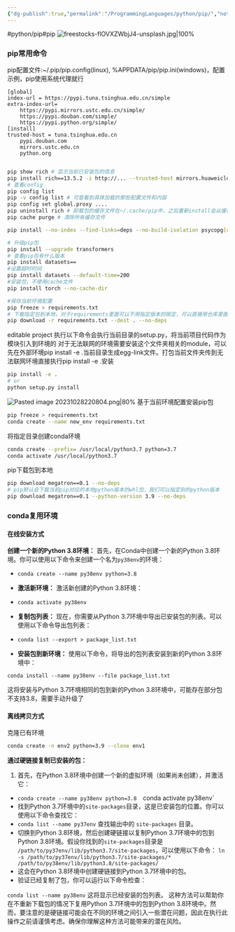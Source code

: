 ```yaml
---
{"dg-publish":true,"permalink":"/ProgrammingLanguages/python/pip/","noteIcon":"3"}
---
```


#python/pip#pip
![freestocks-flOVXZWbjJ4-unsplash.jpg|100%](/img/user/banner/freestocks-flOVXZWbjJ4-unsplash.jpg)
### pip常用命令
pip配置文件:~/.pip/pip.config(linux), %APPDATA/pip/pip.ini(windows)，配置示例，pip使用系统代理就行

```
[global]
index-url = https://pypi.tuna.tsinghua.edu.cn/simple
extra-index-url=
    https://pypi.mirrors.ustc.edu.cn/simple/
    https://pypi.douban.com/simple/
    https://pypi.python.org/simple/
[install]
trusted-host = tuna.tsinghua.edu.cn
    pypi.douban.com
    mirrors.ustc.edu.cn
    python.org


```



```bash
pip show rich # 显示当前已安装包的信息
pip install rich==13.5.2 -i http://... --trusted-host mirrors.huaweicloud.com
# 查看config
pip config list
pip -v config list # 可查看到具体加载的那些配置文件和内容
pip config set global.proxy ....
pip uninstall rich # 卸载包的缓存文件在~/.cache/pip中，之后重新install会从缓存中获取
pip cache purge # 清除所有缓存文件

pip install --no-index --find-links=deps --no-build-isolation psycopg[c]

# 升级pip包
pip install --upgrade transformers
# 查看pip包有什么版本
pip install datasets==
#设置超时时间
pip install datasets --default-time=200
#安装包，不使用cache文件
pip install torch --no-cache-dir

#保存当前环境配置
pip freeze > requirements.txt
# 下载指定包到本地，对于requirements里面可以不用指定版本的限定，可以直接用仓库里面那种空格后面接一个版本的形式
pip download -r requirements.txt --dest . --no-deps
```

editable project
执行以下命令会执行当前目录的setup.py，将当前项目代码作为模块引入到环境的
对于无法联网的环境需要安装这个文件夹相关的module，可以先在外部环境pip install -e .当前目录生成egg-link文件。打包当前文件夹传到无法联网环境直接执行pip install -e .安装


```bash
pip install -e .
# or
python setup.py install

```

![Pasted image 20231028220804.png|80%](/img/user/pics/Pasted%20image%2020231028220804.png)
基于当前环境配置安装pip包

```bash
pip freeze > requirements.txt
conda create --name new_env requirements.txt

```

将指定目录创建conda环境

```bash
conda create --prefix= /usr/local/python3.7 python=3.7
conda activate /usr/local/python3.7

```

pip下载包到本地

```bash
pip download megatron==0.1 --no-deps
# pip默认会下载当前pip对应的本地python版本的whl包，我们可以指定别的python版本
pip download megatron==0.1 --python-version 3.9 --no-deps

```

### conda复用环境
#### 在线安装方式
**创建一个新的Python 3.8环境：** 首先，在Conda中创建一个新的Python 3.8环境。你可以使用以下命令来创建一个名为`py38env`的环境：

- `conda create --name py38env python=3.8`
    
- **激活新环境：** 激活新创建的Python 3.8环境：
    
- `conda activate py38env`
- **复制包列表：** 现在，你需要从Python 3.7环境中导出已安装包的列表。可以使用以下命令导出包列表：
- `conda list --export > package_list.txt`

- **安装包到新环境：** 使用以下命令，将导出的包列表安装到新的Python 3.8环境中：   

`conda install --name py38env --file package_list.txt`

这将安装与Python 3.7环境相同的包到新的Python 3.8环境中，可能存在部分包不支持3.8，需要手动升级了
#### 离线拷贝方式

克隆已有环境
```bash
conda create -n env2 python=3.9 --clone env1
```
**通过硬链接复制已安装的包：**

1. 首先，在Python 3.8环境中创建一个新的虚拟环境（如果尚未创建），并激活它：
- `conda create --name py38env python=3.8 
   `conda activate py38env` 
- 找到Python 3.7环境中的`site-packages`目录，这是已安装包的位置。你可以使用以下命令查找它：
- `conda list --name py37env`
    查找输出中的 `site-packages` 目录。
- 切换到Python 3.8环境，然后创建硬链接以复制Python 3.7环境中的包到Python 3.8环境。假设你找到的`site-packages`目录是 `/path/to/py37env/lib/python3.7/site-packages`，可以使用以下命令：
	`ln -s /path/to/py37env/lib/python3.7/site-packages/* /path/to/py38env/lib/python3.8/site-packages/` 
- 这会在Python 3.8环境中创建硬链接到Python 3.7环境中的包。 
- 验证已经复制了包，你可以运行以下命令检查：

 `conda list --name py38env` 
这将显示已经安装的包列表。
这种方法可以帮助你在不重新下载包的情况下复用Python 3.7环境中的包到Python 3.8环境中。然而，要注意的是硬链接可能会在不同的环境之间引入一些潜在问题，因此在执行此操作之前请谨慎考虑。确保你理解这种方法可能带来的潜在风险。